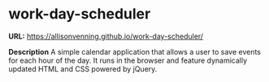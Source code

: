 # work-day-scheduler

**URL:** https://allisonvenning.github.io/work-day-scheduler/ 

**Description**
A simple calendar application that allows a user to save events for each hour of the day. It runs in the browser and feature dynamically updated HTML and CSS powered by jQuery.